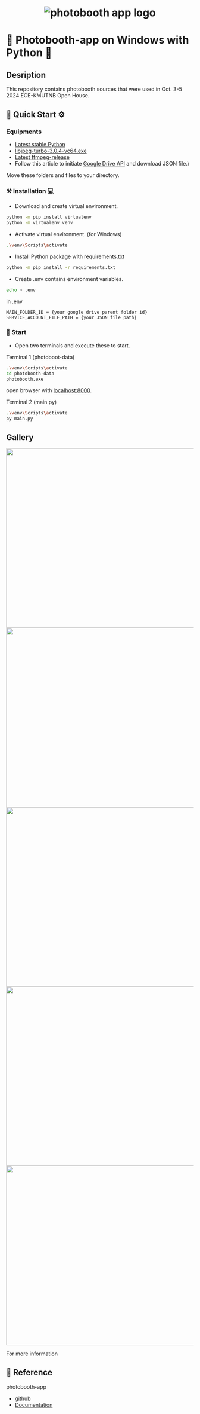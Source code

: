 <h1 align="center"><img src="https://raw.githubusercontent.com/photobooth-app/photobooth-app/main/assets/logo/logo-text-blue-transparent.png" alt="photobooth app logo" /></h1>

# 📸 Photobooth-app on Windows with Python 🐍

## Desription
This repository contains photobooth sources that were used in Oct. 3-5 2024 ECE-KMUTNB Open House.

## 📸 Quick Start ⚙️

### Equipments
- [Latest stable Python](https://www.python.org/downloads/)
- [libjpeg-turbo-3.0.4-vc64.exe](https://github.com/libjpeg-turbo/libjpeg-turbo/releases/download/3.0.4/libjpeg-turbo-3.0.4-vc64.exe)
- [Latest ffmpeg-release](https://www.gyan.dev/ffmpeg/builds/ffmpeg-release-full.7z)
- Follow this article to initiate [Google Drive API](https://ragug.medium.com/how-to-upload-files-using-the-google-drive-api-in-python-ebefdfd63eab) and download JSON file.\

Move these folders and files to your directory.

### ⚒️ Installation 💻
- Download and create virtual environment.
```bash
python -m pip install virtualenv
python -m virtualenv venv
```
- Activate virtual environment. (for Windows)
```bash
.\venv\Scripts\activate
```
- Install Python package with requirements.txt
```bash
python -m pip install -r requirements.txt
```
- Create .env contains environment variables.
```bash
echo > .env
```
in .env
```.env
MAIN_FOLDER_ID = {your google drive parent folder id}
SERVICE_ACCOUNT_FILE_PATH = {your JSON file path}
```

### 📁 Start
- Open two terminals and execute these to start. 

Terminal 1 (photoboot-data)
```bash
.\venv\Scripts\activate
cd photobooth-data
photobooth.exe
```
open browser with [localhost:8000](localhost:8000). 

Terminal 2 (main.py)
```bash
.\venv\Scripts\activate
py main.py
```
## Gallery
<img src="https://github.com/user-attachments/assets/ad9175a6-ff74-4718-ab42-42a0795a9305" width="720" height="480" />
<img src="https://github.com/user-attachments/assets/58e4fcdf-985a-4a1d-a69a-211f600a8d1e" width="720" height="480" />
<img src="https://github.com/user-attachments/assets/4a3883d6-90f3-4983-9eea-c7e68bc5a336" width="720" height="480" />
<img src="https://github.com/user-attachments/assets/5ec3a248-c8c7-49f9-bfab-4f43195e7f55" width="720" height="480" />
<img src="https://github.com/user-attachments/assets/7decee47-9dad-471e-8894-c6d984953809" width="720" height="480" />

For more information
## 📖 Reference
photobooth-app
- [github](https://github.com/photobooth-app/photobooth-app.git)
- [Documentation](https://photobooth-app.org/)


